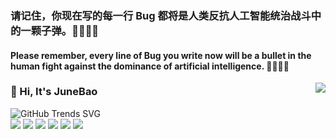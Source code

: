 ### 请记住，你现在写的每一行 Bug 都将是人类反抗人工智能统治战斗中的一颗子弹。🐱‍👤🐱‍👤
#### Please remember, every line of Bug you write now will be a bullet in the human fight against the dominance of artificial intelligence. 🐱‍👤🐱‍👤

<a href="#">
<img align="right" src="https://github-readme-stats.vercel.app/api?username=520MianXiangDuiXiang520&show_icons=true&hide_border=true&icon_color=586069&title_color=a0a9af">
</a>


### 👋 Hi, It's JuneBao

![GitHub Trends SVG]([https://api.githubtrends.io/user/svg/520MianXiangDuiXiang520/langs?time_range=one_year&use_percent=True&compact=True&theme=classic)
<br>
![](https://img.shields.io/badge/-Python-3776AB?style=flat-square&logo=Python&logoColor=fff)
![](https://img.shields.io/badge/-Go-00ADD8?style=flat-square&logo=Go&logoColor=fff)
![](https://img.shields.io/badge/-Java-2496ED?style=flat-square&logo=java&logoColor=fff)
![](https://img.shields.io/badge/-Django-000000?style=flat-square&logo=Django&logoColor=fff)
![](https://img.shields.io/badge/-Docker-2496ED?style=flat-square&logo=Docker&logoColor=fff)
<a href="https://junebao.top"> <img src="https://img.shields.io/badge/Blog-JuneBlog-brightgreen" /></a>
